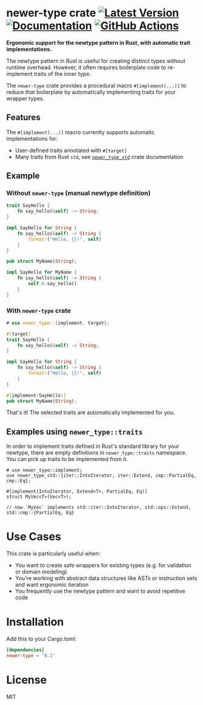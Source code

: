 # newer-type crate [![Latest Version]][crates.io] [![Documentation]][docs.rs] [![GitHub Actions]][actions]

[Latest Version]: https://img.shields.io/crates/v/newer-type.svg
[crates.io]: https://crates.io/crates/newer-type
[Documentation]: https://img.shields.io/docsrs/newer-type
[docs.rs]: https://docs.rs/newer-type/latest/
[GitHub Actions]: https://github.com/yasuo-ozu/newer-type/actions/workflows/rust.yml/badge.svg
[actions]: https://github.com/yasuo-ozu/newer-type/actions/workflows/rust.yml

**Ergonomic support for the newtype pattern in Rust, with automatic trait implementations.**

The newtype pattern in Rust is useful for creating distinct types without runtime overhead. However, it often requires boilerplate code to re-implement traits of the inner type.

The `newer-type` crate provides a procedural macro `#[implement(...)]` to reduce that boilerplate by automatically implementing traits for your wrapper types.

## Features

The `#[implement(...)]` macro currently supports automatic implementations for:

- User-defined traits annotated with `#[target]`
- Many traits from Rust `std`, see [`newer_type_std`](https://docs.rs/newer-type-std/latest/newer_type-std/index.html) crate documentation

## Example

### Without `newer-type` (manual newtype definition)

```rust
trait SayHello {
    fn say_hello(&self) -> String;
}

impl SayHello for String {
    fn say_hello(&self) -> String {
        format!("Hello, {}!", self)
    }
}

pub struct MyName(String);

impl SayHello for MyName {
    fn say_hello(&self) -> String {
        self.0.say_hello()
    }
}
```

### With `newer-type` crate

```rust
# use newer_type::{implement, target};

#[target]
trait SayHello {
    fn say_hello(&self) -> String;
}

impl SayHello for String {
    fn say_hello(&self) -> String {
        format!("Hello, {}!", self)
    }
}

#[implement(SayHello)]
pub struct MyName(String);
```

That's it! The selected traits are automatically implemented for you.

## Examples using `newer_type::traits`

In order to implement traits defined in Rust's standard library for your newtype, there are empty definitions
in `newer_type::traits` namespace. You can pick up traits to be implemented from it.

```rust,ignore
# use newer_type::implement;
use newer_type_std::{iter::IntoIterator, iter::Extend, cmp::PartialEq, cmp::Eq};

#[implement(IntoIterator, Extend<T>, PartialEq, Eq)]
struct MyVec<T>(Vec<T>);

// now `MyVec` implements std::iter::IntoIterator, std::ops::Extend, std::cmp::{PartialEq, Eq}
```

# Use Cases
This crate is particularly useful when:

- You want to create safe wrappers for existing types (e.g. for validation or domain modeling)
- You're working with abstract data structures like ASTs or instruction sets and want ergonomic iteration
- You frequently use the newtype pattern and want to avoid repetitive code

# Installation

Add this to your Cargo.toml:

```Cargo.toml
[dependencies]
newer-type = "0.1"
```

# License

MIT
